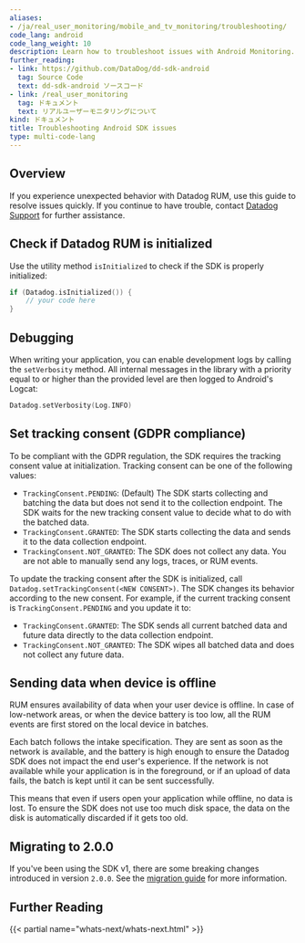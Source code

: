 ```yaml
---
aliases:
- /ja/real_user_monitoring/mobile_and_tv_monitoring/troubleshooting/
code_lang: android
code_lang_weight: 10
description: Learn how to troubleshoot issues with Android Monitoring.
further_reading:
- link: https://github.com/DataDog/dd-sdk-android
  tag: Source Code
  text: dd-sdk-android ソースコード
- link: /real_user_monitoring
  tag: ドキュメント
  text: リアルユーザーモニタリングについて
kind: ドキュメント
title: Troubleshooting Android SDK issues
type: multi-code-lang
---
```


## Overview

If you experience unexpected behavior with Datadog RUM, use this guide to resolve issues quickly. If you continue to have trouble, contact [Datadog Support][1] for further assistance.

## Check if Datadog RUM is initialized
Use the utility method `isInitialized` to check if the SDK is properly initialized:

```kotlin
if (Datadog.isInitialized()) {
    // your code here
}
```

## Debugging
When writing your application, you can enable development logs by calling the `setVerbosity` method. All internal messages in the library with a priority equal to or higher than the provided level are then logged to Android's Logcat:

```kotlin
Datadog.setVerbosity(Log.INFO)
```

## Set tracking consent (GDPR compliance)

To be compliant with the GDPR regulation, the SDK requires the tracking consent value at initialization.
Tracking consent can be one of the following values:

- `TrackingConsent.PENDING`: (Default) The SDK starts collecting and batching the data but does not send it to the
 collection endpoint. The SDK waits for the new tracking consent value to decide what to do with the batched data.
- `TrackingConsent.GRANTED`: The SDK starts collecting the data and sends it to the data collection endpoint.
- `TrackingConsent.NOT_GRANTED`: The SDK does not collect any data. You are not able to manually send any logs, traces, or
 RUM events.

To update the tracking consent after the SDK is initialized, call `Datadog.setTrackingConsent(<NEW CONSENT>)`. The SDK changes its behavior according to the new consent. For example, if the current tracking consent is `TrackingConsent.PENDING` and you update it to:

- `TrackingConsent.GRANTED`: The SDK sends all current batched data and future data directly to the data collection endpoint.
- `TrackingConsent.NOT_GRANTED`: The SDK wipes all batched data and does not collect any future data.

## Sending data when device is offline

RUM ensures availability of data when your user device is offline. In case of low-network areas, or when the device battery is too low, all the RUM events are first stored on the local device in batches. 

Each batch follows the intake specification. They are sent as soon as the network is available, and the battery is high enough to ensure the Datadog SDK does not impact the end user's experience. If the network is not available while your application is in the foreground, or if an upload of data fails, the batch is kept until it can be sent successfully.

This means that even if users open your application while offline, no data is lost. To ensure the SDK does not use too much disk space, the data on the disk is automatically discarded if it gets too old.

## Migrating to 2.0.0

If you've been using the SDK v1, there are some breaking changes introduced in version `2.0.0`. See the [migration guide][2] for more information.

## Further Reading

{{< partial name="whats-next/whats-next.html" >}}

[1]: /ja/help
[2]: https://github.com/DataDog/dd-sdk-android/blob/develop/MIGRATION.MD